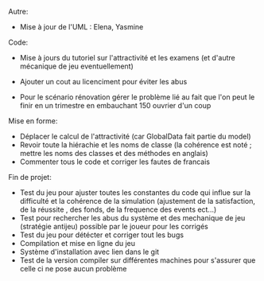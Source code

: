 
Autre:
- Mise à jour de l'UML : Elena, Yasmine 


Code:
- Mise à jours du tutoriel sur l'attractivité et les examens (et d'autre mécanique de jeu eventuellement) 

- Ajouter un cout au licenciment pour éviter les abus
- Pour le scénario rénovation gérer le problème lié au fait que l'on peut le finir en un trimestre en embauchant 150 ouvrier d'un coup


Mise en forme:
- Déplacer le calcul de l'attractivité (car GlobalData fait partie du model)
- Revoir toute la hiérachie et les noms de classe (la cohérence est noté ; mettre les noms des classes et des méthodes en anglais)
- Commenter tous le code et corriger les fautes de francais



Fin de projet:
- Test du jeu pour ajuster toutes les constantes du code qui influe sur la difficulté et la cohérence  de la simulation 
(ajustement de la satisfaction, de la réussite , des fonds, de la frequence des events ect...)
- Test pour rechercher les abus du système et des mechanique de jeu (stratégie antijeu) possible par le joueur pour les corrigés 
- Test du jeu pour détécter et corriger tout les bugs
- Compilation et mise en ligne du jeu
- Système d'installation avec lien dans le git
- Test de la version compiler sur différentes machines pour s'assurer que celle ci ne pose aucun problème
